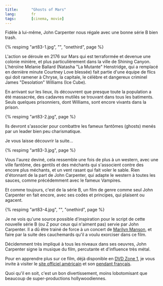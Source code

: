 ```yaml
---
title:      "Ghosts of Mars"
lang:       fr
tags:       [cinema, movie]
---
```


Fidèle à lui-même, John Carpenter nous régale avec une bonne série B bien trash.

{% respimg "art83-1.jpg", "", "onethird", page %}

L'action se déroule en 2176 sur Mars qui est terraformée et devenue une colonie minière, et plus particulièrement dans la ville de Shining Canyon. L'héroïne Melanie Ballard (Natasha "La Mutante" Henstridge, qui a remplacé en dernière minute Courtney Love blessée) fait partie d'une équipe de flics qui doit ramener à Chryse, la capitale, le célèbre et dangereux criminel James "Desolation" Williams (Ice Cube).

En arrivant sur les lieux, ils découvrent que presque toute la population a été massacrée, des cadavres mutilés se trouvant dans tous les batiments. Seuls quelques prisonniers, dont Williams, sont encore vivants dans la prison.

{% respimg "art83-2.jpg", page %}

Ils devront s'associer pour combattre les fameux fantômes (ghosts) menés par un leader bien peu charismatique.

Je vous laisse découvrir la suite…

{% respimg "art83-3.jpg", page %}

Vous l'aurez deviné, cela ressemble une fois de plus à un western, avec une ville fantôme, des gentils et des méchants qui s'associent contre des encore plus méchants, et un vent rasant qui fait voler le sable. Rien d'étonnant de la part de John Carpenter, qui adapte le western à toutes les sauces, comme précédemment avec le fameux Vampires.

Et comme toujours, c'est de la série B, un film de genre comme seul John Carpenter en fait encore, avec ses codes et principes, qui plaisent ou agacent.

{% respimg "art83-4.jpg", "", "onethird", page %}

Je ne vois qu'une source possible d'inspiration pour le script de cette nouvelle série B (ou Z pour ceux qui n'aiment pas) servie par John Carpenter. Il a dû être trainé de force à un concert de [Marilyn Manson](http://www.marilynmanson.net/), et faire par la suite des cauchemards qu'il a voulu exorciser dans ce film.

Décidemment très impliqué à tous les niveaux dans ses oeuvres, John Carpenter signe la musique du film, percutante et d'influence très métal.

Pour en apprendre plus sur ce film, déjà disponible en [DVD Zone 1](http://www.amazon.com/exec/obidos/ASIN/B00003CY6P/phpheaven), je vous invite à visiter le [site officiel américain](http://www.spe.sony.com/movies/ghostsofmars/) et son [pendant français](http://www.ghostofmars-lefilm.com/).

Quoi qu'il en soit, c'est un bon divertissement, moins lobotomisant que beaucoup de super-productions hollywoodiennes.
